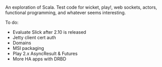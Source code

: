 An exploration of Scala. Test code for wicket, play!, web sockets, actors, functional programming, and whatever seems interesting.

To do:

- Evaluate Slick after 2.10 is released
- Jetty client cert auth
- Domains
- MSI packaging
- Play 2.x AsyncResult & Futures
- More HA apps with DRBD